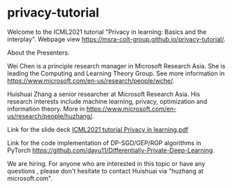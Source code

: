 # privacy-tutorial 
Welcome to the ICML2021 tutorial "Privacy in learning: Basics and the interplay". Webpage view https://msra-colt-group.github.io/privacy-tutorial/.

About the Presenters:

Wei Chen is a principle research manager in Microsoft Research Asia. She is leading the Computing and Learning Theory Group. See more information in https://www.microsoft.com/en-us/research/people/wche/.

Huishuai Zhang a senior researcher at Microsoft Research Asia. His research interests include machine learning, privacy, optimization and information theory. More in https://www.microsoft.com/en-us/research/people/huzhang/.


Link for the slide deck [ICML2021  tutorial Privacy in learning.pdf](https://github.com/MSRA-COLT-Group/privacy-tutorial/files/6845299/ICML2021.tutorial.Privacy.in.learning.pdf)

Link for the code implementation of DP-SGD/GEP/RGP algorithms in PyTorch https://github.com/dayu11/Differentially-Private-Deep-Learning.

We are hiring. For anyone who are interested in this topic or have any questions , please don't hesitate to contact Huishuai via "huzhang at microsoft.com".
